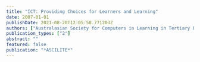 ```yaml
---
title: "ICT: Providing Choices for Learners and Learning"
date: 2007-01-01
publishDate: 2021-08-20T12:05:58.771203Z
authors: ["Australasian Society for Computers in Learning in Tertiary Education ..."]
publication_types: ["2"]
abstract: ""
featured: false
publication: "*ASCILITE*"
---
```



